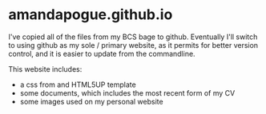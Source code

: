 # amandapogue.github.io

I've copied all of the files from my BCS bage to github. Eventually I'll 
switch to using github as my sole / primary website, as it permits for better 
version control, and it is easier to update from the commandline.

This website includes:
* a css from and HTML5UP template
* some documents, which includes the most recent form of my CV
* some images used on my personal website



